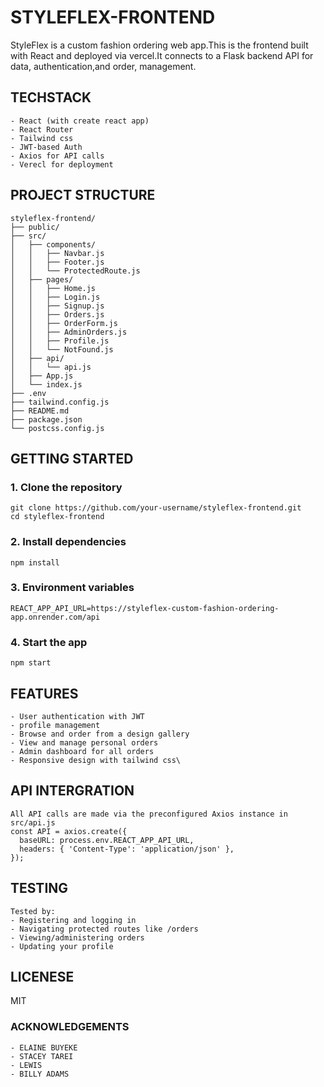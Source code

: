 # STYLEFLEX-FRONTEND
StyleFlex is a custom fashion ordering web app.This is the frontend built with React and deployed via vercel.It connects to a Flask backend API for data, authentication,and order, management.
## TECHSTACK
```
- React (with create react app)
- React Router
- Tailwind css
- JWT-based Auth
- Axios for API calls
- Verecl for deployment
```
## PROJECT STRUCTURE 
```
styleflex-frontend/
├── public/
├── src/
│   ├── components/
│   │   ├── Navbar.js
│   │   ├── Footer.js
│   │   └── ProtectedRoute.js
│   ├── pages/
│   │   ├── Home.js
│   │   ├── Login.js
│   │   ├── Signup.js
│   │   ├── Orders.js
│   │   ├── OrderForm.js
│   │   ├── AdminOrders.js
│   │   ├── Profile.js
│   │   └── NotFound.js
│   ├── api/
│   │   └── api.js
│   ├── App.js
│   └── index.js
├── .env
├── tailwind.config.js
├── README.md
├── package.json
└── postcss.config.js
```
## GETTING STARTED
### 1. Clone the repository 
```
git clone https://github.com/your-username/styleflex-frontend.git
cd styleflex-frontend
```
### 2. Install dependencies 
```
npm install
```
### 3. Environment variables  
```
REACT_APP_API_URL=https://styleflex-custom-fashion-ordering-app.onrender.com/api
```
### 4. Start the app
```
npm start
```
## FEATURES 
```
- User authentication with JWT
- profile management
- Browse and order from a design gallery
- View and manage personal orders
- Admin dashboard for all orders
- Responsive design with tailwind css\
```
## API INTERGRATION
```
All API calls are made via the preconfigured Axios instance in src/api.js
const API = axios.create({
  baseURL: process.env.REACT_APP_API_URL,
  headers: { 'Content-Type': 'application/json' },
});
```
## TESTING 
```
Tested by:
- Registering and logging in
- Navigating protected routes like /orders
- Viewing/administering orders
- Updating your profile
```
## LICENESE
MIT 
### ACKNOWLEDGEMENTS
```
- ELAINE BUYEKE
- STACEY TAREI
- LEWIS
- BILLY ADAMS
```
 
